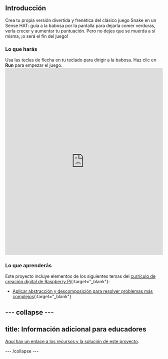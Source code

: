 ## Introducción

Crea tu propia versión divertida y frenética del clásico juego Snake en un Sense HAT: guía a la babosa por la pantalla para dejarla comer verduras, verla crecer y aumentar tu puntuación. Pero no dejes que se muerda a sí misma, ¡o será el fin del juego!

### Lo que harás

Usa las teclas de flecha en tu teclado para dirigir a la babosa. Haz clic en **Run** para empezar el juego. <iframe src="https://trinket.io/embed/python/b9e8a05f5b?outputOnly=true" width="100%" height="600" frameborder="0" marginwidth="0" marginheight="0" allowfullscreen></iframe>

### Lo que aprenderás

Este proyecto incluye elementos de los siguientes temas del [currículo de creación digital de Raspberry Pi](http://rpf.io/curriculum){:target="_blank"}:

+ [Aplicar abstracción y descomposición para resolver problemas más complejos](https://curriculum.raspberrypi.org/programming/developer/){:target="_blank"}

--- collapse ---
---
title: Información adicional para educadores
---

[Aquí hay un enlace a los recursos y la solución de este proyecto](https://github.com/raspberrypilearning/slug/tree/master/en).

--- /collapse ---

